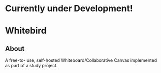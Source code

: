 # Currently under Development!

# Whitebird

## About
A free-to- use, self-hosted Whiteboard/Collaborative Canvas implemented as part of a study project. 
